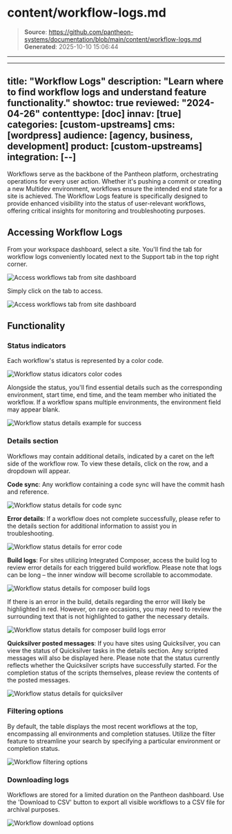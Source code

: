 # content/workflow-logs.md

> **Source**: https://github.com/pantheon-systems/documentation/blob/main/content/workflow-logs.md
> **Generated**: 2025-10-10 15:06:44

---

---
title: "Workflow Logs"
description: "Learn where to find workflow logs and understand feature functionality."
showtoc: true
reviewed: "2024-04-26"
contenttype: [doc]
innav: [true]
categories: [custom-upstreams]
cms: [wordpress]
audience: [agency, business, development]
product: [custom-upstreams]
integration: [--]
---

Workflows serve as the backbone of the Pantheon platform, orchestrating operations for every user action. Whether it's pushing a commit or creating a new Multidev environment, workflows ensure the intended end state for a site is achieved. The Workflow Logs feature is specifically designed to provide enhanced visibility into the status of user-relevant workflows, offering critical insights for monitoring and troubleshooting purposes.

## Accessing Workflow Logs
From your workspace dashboard, select a site. You'll find the tab for workflow logs conveniently located next to the Support tab in the top right corner.

![Access workflows tab from site dashboard](../images/dashboard/new-dashboard/workflow-logs/access-workflow-logs.png)

Simply click on the tab to access.

![Access workflows tab from site dashboard](../images/dashboard/new-dashboard/workflow-logs/access-workflow-logs-tab.png)

## Functionality
### Status indicators
Each workflow's status is represented by a color code.

![Workflow status idicators color codes](../images/dashboard/new-dashboard/workflow-logs/status-indicator.png)

Alongside the status, you'll find essential details such as the corresponding environment, start time, end time, and the team member who initiated the workflow. If a workflow spans multiple environments, the environment field may appear blank.

![Workflow status details example for success](../images/dashboard/new-dashboard/workflow-logs/status-details-success.png)
### Details section
Workflows may contain additional details, indicated by a caret on the left side of the workflow row. To view these details, click on the row, and a dropdown will appear.

**Code sync**: Any workflow containing a code sync will have the commit hash and reference.

![Workflow status details for code sync](../images/dashboard/new-dashboard/workflow-logs/details-code-sync.png)

**Error details**: If a workflow does not complete successfully, please refer to the details section for additional information to assist you in troubleshooting.

![Workflow status details for error code](../images/dashboard/new-dashboard/workflow-logs/details-error-code.png)

**Build logs**: For sites utilizing Integrated Composer, access the build log to review error details for each triggered build workflow. Please note that logs can be long – the inner window will become scrollable to accommodate.

![Workflow status details for composer build logs](../images/dashboard/new-dashboard/workflow-logs/details-ic.png)

If there is an error in the build, details regarding the error will likely be highlighted in red. However, on rare occasions, you may need to review the surrounding text that is not highlighted to gather the necessary details.

![Workflow status details for composer build logs error](../images/dashboard/new-dashboard/workflow-logs/details-ic-error.png)

**Quicksilver posted messages**: If you have sites using Quicksilver, you can view the status of Quicksilver tasks in the details section. Any scripted messages will also be displayed here. Please note that the status currently reflects whether the Quicksilver scripts have successfully started. For the completion status of the scripts themselves, please review the contents of the posted messages.

![Workflow status details for quicksilver](../images/dashboard/new-dashboard/workflow-logs/quicksilver.png)

### Filtering options
By default, the table displays the most recent workflows at the top, encompassing all environments and completion statuses. Utilize the filter feature to streamline your search by specifying a particular environment or completion status.

![Workflow filtering options](../images/dashboard/new-dashboard/workflow-logs/filter.png)


### Downloading logs
Workflows are stored for a limited duration on the Pantheon dashboard. Use the 'Download to CSV' button to export all visible workflows to a CSV file for archival purposes.

![Workflow download options](../images/dashboard/new-dashboard/workflow-logs/download.png)
